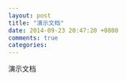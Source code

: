 ```yaml
---
layout: post
title: "演示文档"
date: 2014-09-23 20:47:20 +0800
comments: true
categories: 
---
```


演示文档
